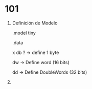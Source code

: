 # 101

1. Definición de Modelo
    
    .model tiny
    
    .data
    
    x db ? → define 1 byte
    
    dw → Define word (16 bits)
    
    dd → Define  DoubleWords (32 bits)
    
2.